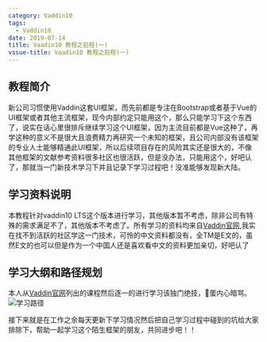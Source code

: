 ```yaml
---
category: Vaddin10
tags:
  - Vaddin10
date: 2019-07-14
title: Vaadin10 教程之启程(一)
vssue-title: Vaadin10 教程之启程(一)
---
```


## 教程简介
新公司习惯使用Vaddin这套UI框架，而先前都是专注在Bootstrap或者基于Vue的UI框架或者其他主流框架，现今内部约定只能用这个，那么只能学习下这个东西了，说实在话心里很排斥继续学习这个UI框架，因为主流目前都是Vue这种了，再学这种的意义不是很大且浪费精力再研究一个未知的框架，且公司内部没有该框架的专业人士能够精通此UI框架，所以后续项目存在的风险其实还是很大的，不像其他框架的文献参考资料很多社区也很活跃，但是没办法，只能用这个，好吧认了，那就当一门新技术学习下并且记录下学习过程吧！没准能够发现新大陆。

## 学习资料说明
本教程针对vaddin10 LTS这个版本进行学习，其他版本暂不考虑，除非公司有特殊的需求满足不了，其他版本不考虑了。所有学习的资料均来自[Vaddin官网](https://vaadin.com/tutorials),我实在找不到活跃的社区学这一门技术，可怜的中文资料都没有，全TM是E文的，虽然E文的也可以但是作为一个中国人还是喜欢看中文的资料更加亲切，好吧认了

## 学习大纲和路径规划
本人从[Vaddin官网](https://vaadin.com/tutorials)列出的课程然后逐一的进行学习该独门绝技，🐎蛋内心暗骂。
![学习路径](../../.vuepress/public/img/vaddin10/vaadin10.jpg)

接下来就是在工作之余每天更新下学习情况然后把自己学习过程中碰到的坑给大家排除下，帮助一起学习这个陌生框架的朋友，共同进步吧！！